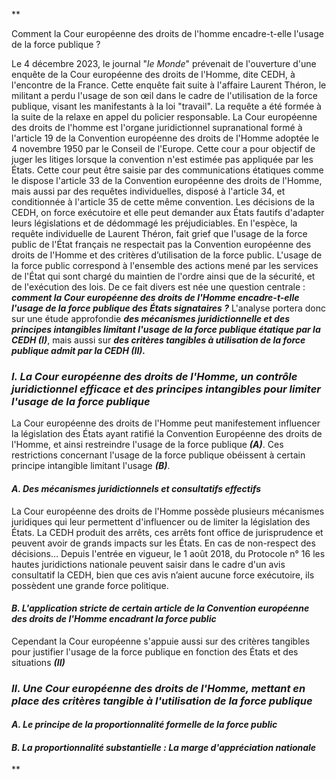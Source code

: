 **

Comment la Cour européenne des droits de l'homme encadre-t-elle l'usage de la force publique ?

Le 4 décembre 2023, le journal "*le Monde*" prévenait de l'ouverture d'une enquête de la Cour européenne des droits de l'Homme, dite CEDH, à l'encontre de la France. Cette enquête fait suite à l'affaire Laurent Théron, le militant a perdu l'usage de son œil dans le cadre de l'utilisation de la force publique, visant les manifestants à la loi "travail". La requête a été formée à la suite de la relaxe en appel du policier responsable. La Cour européenne des droits de l'homme est l'organe juridictionnel supranational formé à l'article 19 de la Convention européenne des droits de l'Homme adoptée le 4 novembre 1950 par le Conseil de l'Europe. Cette cour a pour objectif de juger les litiges lorsque la convention n'est estimée pas appliquée par les États. Cette cour peut être saisie par des communications étatiques comme le dispose l'article 33 de la Convention européenne des droits de l'Homme, mais aussi par des requêtes individuelles, disposé à l'article 34, et conditionnée à l'article 35 de cette même convention. Les décisions de la CEDH, on force exécutoire et elle peut demander aux États fautifs d'adapter leurs législations et de dédommagé les préjudiciables. En l'espèce, la requête individuelle de Laurent Théron, fait grief que l'usage de la force public de l'État français ne respectait pas la Convention européenne des droits de l'Homme et des critères d’utilisation de la force public. L'usage de la force public correspond à l'ensemble des actions mené par les services de l'État qui sont chargé du maintien de l'ordre ainsi que de la sécurité, et de l'exécution des lois. De ce fait divers est née une question centrale : ***comment la Cour européenne des droits de l'Homme encadre-t-elle l'usage de la force publique des États signataires ?***
L'analyse portera donc sur une étude approfondie ***des mécanismes juridictionnelle et des principes intangibles limitant l'usage de la force publique étatique par la CEDH (I)***, mais aussi sur ***des critères tangibles à utilisation de la force publique admit par la CEDH (II).*** 

### ***I. La Cour européenne des droits de l'Homme, un contrôle juridictionnel efficace et des principes intangibles pour limiter l'usage de la force publique***

La Cour européenne des droits de l'Homme peut manifestement influencer la législation des États ayant ratifié la Convention Européenne des droits de l'Homme, et ainsi restreindre l'usage de la force publique ***(A)***. Ces restrictions concernant l'usage de la force publique obéissent à certain principe intangible limitant l'usage ***(B)***.
  

#### ***A. Des mécanismes juridictionnels et consultatifs effectifs***

La Cour européenne des droits de l'Homme possède plusieurs mécanismes juridiques qui leur permettent d'influencer ou de limiter la législation des États. La CEDH produit des arrêts, ces arrêts font office de jurisprudence et peuvent avoir de grands impacts sur les États. En cas de non-respect des décisions… Depuis l'entrée en vigueur, le 1 août 2018, du Protocole n° 16 les hautes juridictions nationale peuvent saisir dans le cadre d'un avis consultatif la CEDH, bien que ces avis n’aient aucune force exécutoire, ils possèdent une grande force politique.

  

#### ***B. L'application stricte de certain article de la Convention européenne des droits de l'Homme encadrant la force public***

  
Cependant la Cour européenne s'appuie aussi sur des critères tangibles pour justifier l'usage de la force publique en fonction des États et des situations ***(II)***
### ***II. Une Cour européenne des droits de l'Homme, mettant en place des critères tangible à l'utilisation de la force publique*** 

  

#### ***A. Le principe de la proportionnalité formelle de la force public***

  

#### ***B. La proportionnalité substantielle : La marge d'appréciation nationale***

  
  
  
  
  
  
  
  
  
**